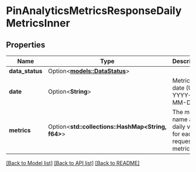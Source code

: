 # PinAnalyticsMetricsResponseDailyMetricsInner

## Properties

Name | Type | Description | Notes
------------ | ------------- | ------------- | -------------
**data_status** | Option<[**models::DataStatus**](DataStatus.md)> |  | [optional]
**date** | Option<**String**> | Metrics date (UTC): YYYY-MM-DD. | [optional]
**metrics** | Option<**std::collections::HashMap<String, f64>**> | The metric name and daily value for each requested metric | [optional]

[[Back to Model list]](../README.md#documentation-for-models) [[Back to API list]](../README.md#documentation-for-api-endpoints) [[Back to README]](../README.md)


